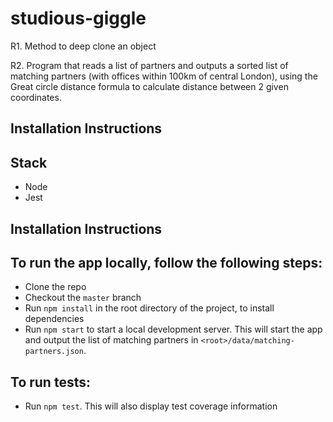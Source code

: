 # studious-giggle

R1. Method to deep clone an object

R2. Program that reads a list of partners and outputs a sorted list of matching partners (with offices within 100km of central London), using the Great circle distance formula to calculate distance between 2 given coordinates.

## Installation Instructions

## Stack

* Node
* Jest

## Installation Instructions

## To run the app locally, follow the following steps:

* Clone the repo
* Checkout the `master` branch
* Run `npm install` in the root directory of the project, to install dependencies
* Run `npm start` to start a local development server. This will start the app and output the list of matching partners in `<root>/data/matching-partners.json`.

## To run tests:

* Run `npm test`. This will also display test coverage information
